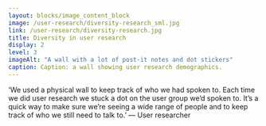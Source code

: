 ```yaml
---
layout: blocks/image_content_block
image: /user-research/diversity-research_sml.jpg
link: /user-research/diversity-research.jpg
title: Diversity in user research
display: 2
level: 3
imageAlt: "A wall with a lot of post-it notes and dot stickers"
caption: Caption: a wall showing user research demographics.
---
```


‘We used a physical wall to keep track of who we had spoken to. Each time we did user research we stuck a dot on the user group we’d spoken to. It’s a quick way to make sure we’re seeing a wide range of people and to keep track of who we still need to talk to.’
— User researcher
